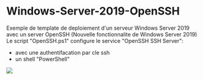 # Windows-Server-2019-OpenSSH

Exemple de template de deploiement d'un serveur Windows Server 2019 avec un server OpenSSH (Nouvelle fonctionnalite de Windows Server 2019)
Le script "OpenSSH.ps1" configure le service "OpenSSH SSH Server": <br/>
- avec une authentifacation par cle ssh<br/>
- un shell "PowerShell"<br/>


<a href="https://portal.azure.com/#create/Microsoft.Template/uri/https%3A%2F%2Fraw.githubusercontent.com%2FPierre-Chesne%2FWindows-Server-2019-OpenSSH%2Fmaster%2Fazuredeploy.json" target="_blank"><img src="http://azuredeploy.net/deploybutton.png"/></a>